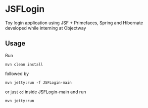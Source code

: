 # JSFLogin
Toy login application using JSF + Primefaces, Spring and Hibernate developed while interning at Objectway

## Usage

Run

`mvn clean install`

followed by 

`mvn jetty:run -f JSFLogin-main`

or just `cd` inside JSFLogin-main and run

`mvn jetty:run`
